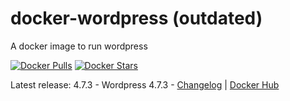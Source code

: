 # docker-wordpress (outdated)
A docker image to run wordpress

[![Docker Pulls](https://img.shields.io/docker/pulls/osixia/wordpress.svg)][hub]
[![Docker Stars](https://img.shields.io/docker/stars/osixia/wordpress.svg)][hub]

[hub]: https://hub.docker.com/r/osixia/wordpress/

Latest release: 4.7.3 - Wordpress 4.7.3 -  [Changelog](CHANGELOG.md) | [Docker Hub](https://hub.docker.com/r/osixia/wordpress) 
